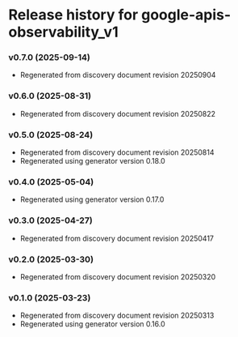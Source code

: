 # Release history for google-apis-observability_v1

### v0.7.0 (2025-09-14)

* Regenerated from discovery document revision 20250904

### v0.6.0 (2025-08-31)

* Regenerated from discovery document revision 20250822

### v0.5.0 (2025-08-24)

* Regenerated from discovery document revision 20250814
* Regenerated using generator version 0.18.0

### v0.4.0 (2025-05-04)

* Regenerated using generator version 0.17.0

### v0.3.0 (2025-04-27)

* Regenerated from discovery document revision 20250417

### v0.2.0 (2025-03-30)

* Regenerated from discovery document revision 20250320

### v0.1.0 (2025-03-23)

* Regenerated from discovery document revision 20250313
* Regenerated using generator version 0.16.0

